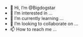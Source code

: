 - 👋 Hi, I’m @Bigdogstar
- 👀 I’m interested in ...
- 🌱 I’m currently learning ...
- 💞️ I’m looking to collaborate on ...
- 📫 How to reach me ...

<!---
Bigdogstar/Bigdogstar is a ✨ special ✨ repository because its `README.md` (this file) appears on your GitHub profile.
You can click the Preview link to take a look at your changes.
--->
